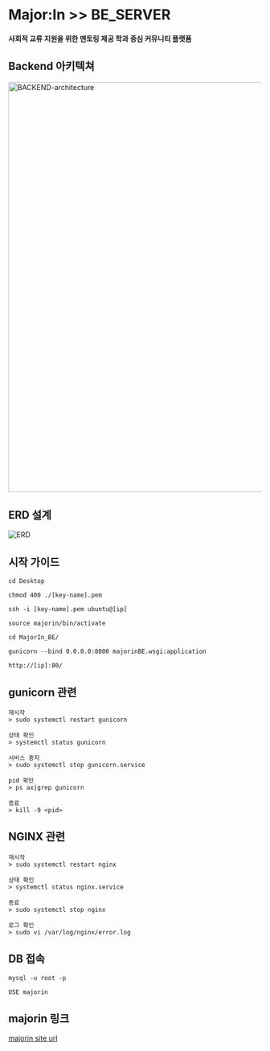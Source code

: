 # Major:In >> BE_SERVER
#### 사회적 교류 지원을 위한 멘토링 제공 학과 중심 커뮤니티 플랫폼

## Backend 아키텍쳐

<img width="816" alt="BACKEND-architecture" src="https://github.com/user-attachments/assets/ccb94fc4-5f64-4422-ab38-acc594060fb4">

## ERD 설계

![ERD](https://github.com/user-attachments/assets/fed349dd-2530-4c4d-8d61-d3ba94020695)

## 시작 가이드
```
cd Desktop

chmod 400 ./[key-name].pem

ssh -i [key-name].pem ubuntu@[ip]

source majorin/bin/activate

cd MajorIn_BE/

gunicorn --bind 0.0.0.0:8000 majorinBE.wsgi:application

http://[ip]:80/

```

## gunicorn 관련
```
재시작
> sudo systemctl restart gunicorn

상태 확인
> systemctl status gunicorn

서비스 중지
> sudo systemctl stop gunicorn.service

pid 확인
> ps ax|grep gunicorn

종료
> kill -9 <pid>

```

## NGINX 관련
```
재시작
> sudo systemctl restart nginx

상태 확인
> systemctl status nginx.service

종료
> sudo systemctl stop nginx

로그 확인
> sudo vi /var/log/nginx/error.log

```

## DB 접속
```
mysql -u root -p 

USE majorin
```

## majorin 링크

[majorin site url](http://majorin.s3-website-ap-southeast-2.amazonaws.com/)
